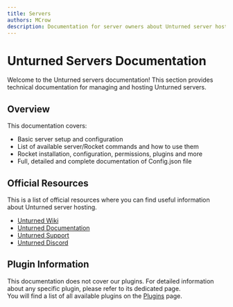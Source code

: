 ```yaml
---
title: Servers
authors: MCrow
description: Documentation for server owners about Unturned server hosting.
---
```


# Unturned Servers Documentation
Welcome to the Unturned servers documentation! This section provides technical documentation for managing and hosting Unturned servers.

## Overview
This documentation covers:
- Basic server setup and configuration
- List of available server/Rocket commands and how to use them
- Rocket installation, configuration, permissions, plugins and more
- Full, detailed and complete documentation of Config.json file

## Official Resources
This is a list of official resources where you can find useful information about Unturned server hosting.
- [Unturned Wiki](https://unturned.wiki.gg/)
- [Unturned Documentation](https://docs.smartlydressedgames.com/en/stable/)
- [Unturned Support](https://support.smartlydressedgames.com)
- [Unturned Discord](https://discord.gg/unturned)

## Plugin Information
This documentation does not cover our plugins. For detailed information about any specific plugin, please refer to its dedicated page.  
You will find a list of all available plugins on the [Plugins](/servers/plugins) page.